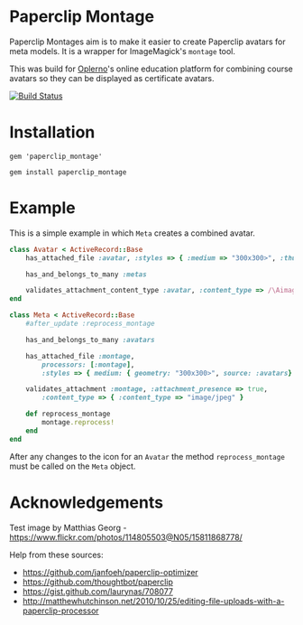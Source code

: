
Paperclip Montage
=================

Paperclip Montages aim is to make it easier to create Paperclip avatars for meta models. It is a wrapper for ImageMagick's `montage` tool.

This was build for [Oplerno](http://www.oplerno.com/)'s online education platform for combining course avatars so they can be displayed as certificate avatars.

[![Build Status](https://travis-ci.org/webhat/paperclip_montage.svg)](https://travis-ci.org/webhat/paperclip_montage)

Installation
============

```
gem 'paperclip_montage'
```

```
gem install paperclip_montage
```

Example
=======

This is a simple example in which `Meta` creates a combined avatar. 

```ruby
class Avatar < ActiveRecord::Base
	has_attached_file :avatar, :styles => { :medium => "300x300>", :thumb => "100x100>" }

	has_and_belongs_to_many :metas

	validates_attachment_content_type :avatar, :content_type => /\Aimage\/.*\Z/
end
```

```ruby
class Meta < ActiveRecord::Base
	#after_update :reprocess_montage

	has_and_belongs_to_many :avatars

	has_attached_file :montage,
		processors: [:montage],
		:styles => { medium: { geometry: "300x300>", source: :avatars} , thumb: { geometry: "100x100>" } }

	validates_attachment :montage, :attachment_presence => true,
		:content_type => { :content_type => "image/jpeg" }

	def reprocess_montage
		montage.reprocess!
	end
end
```

After any changes to the icon for an `Avatar` the method `reprocess_montage` must be called on the `Meta` object.


Acknowledgements
================
Test image by Matthias Georg - https://www.flickr.com/photos/114805503@N05/15811868778/ 

Help from these sources:
* https://github.com/janfoeh/paperclip-optimizer
* https://github.com/thoughtbot/paperclip
* https://gist.github.com/laurynas/708077
* http://matthewhutchinson.net/2010/10/25/editing-file-uploads-with-a-paperclip-processor
